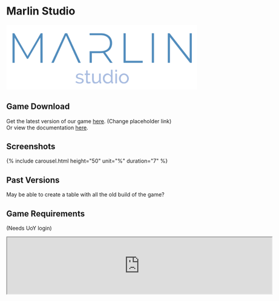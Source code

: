 # Marlin Studio

![](Images/logo.png)

## Game Download
Get the latest version of our game [here](https://www.google.com "Latest Build"). (Change placeholder link)<br/>
Or view the documentation [here](/game "Documentation").

## Screenshots
{% include carousel.html height="50" unit="%" duration="7" %}

## Past Versions
May be able to create a table with all the old build of the game?

## Game Requirements

(Needs UoY login)

<iframe src="https://docs.google.com/document/d/e/2PACX-1vQt33c9AB3LqExvPEQH24o7iQawbQMSk_icWwRx_UyRT3iDlySp1wEVjjfmvkcYtJe5f3Dl2-P2rvCl/pub?embedded=true" width="700"></iframe>
